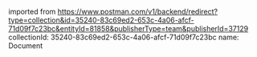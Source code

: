 imported from https://www.postman.com/v1/backend/redirect?type=collection&id=35240-83c69ed2-653c-4a06-afcf-71d09f7c23bc&entityId=81858&publisherType=team&publisherId=37129
collectionId: 35240-83c69ed2-653c-4a06-afcf-71d09f7c23bc
name: Document